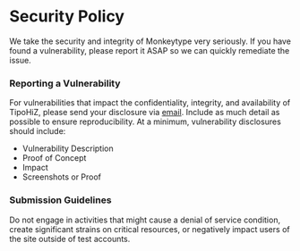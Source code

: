 # Security Policy

We take the security and integrity of Monkeytype very seriously. If you have found a vulnerability, please report it ASAP so we can quickly remediate the issue.

### Reporting a Vulnerability

For vulnerabilities that impact the confidentiality, integrity, and availability of TipoHiZ, please send your disclosure via [email](info@fallingfruit.org). Include as much detail as possible to ensure reproducibility. At a minimum, vulnerability disclosures should include:

- Vulnerability Description
- Proof of Concept
- Impact
- Screenshots or Proof

### Submission Guidelines

Do not engage in activities that might cause a denial of service condition, create significant strains on critical resources, or negatively impact users of the site outside of test accounts.
